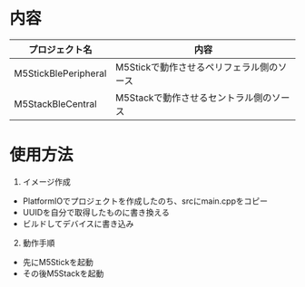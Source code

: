 # 内容

|プロジェクト名|内容|
|---|---|
|M5StickBlePeripheral|M5Stickで動作させるペリフェラル側のソース|
|M5StackBleCentral|M5Stackで動作させるセントラル側のソース|

# 使用方法

1) イメージ作成

- PlatformIOでプロジェクトを作成したのち、srcにmain.cppをコピー
- UUIDを自分で取得したものに書き換える
- ビルドしてデバイスに書き込み

2) 動作手順

- 先にM5Stickを起動
- その後M5Stackを起動
